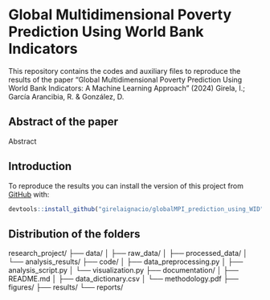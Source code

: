 
<!-- README.md is generated from README.Rmd. Please edit that file -->

# Global Multidimensional Poverty Prediction Using World Bank Indicators

This repository contains the codes and auxiliary files to reproduce the
results of the paper “Global Multidimensional Poverty Prediction Using
World Bank Indicators: A Machine Learning Approach” (2024) Girela, I.;
García Arancibia, R. & González, D.

## Abstract of the paper

Abstract

## Introduction

To reproduce the results you can install the version of this project
from [GitHub](https://github.com/) with:

``` r
devtools::install_github("girelaignacio/globalMPI_prediction_using_WID")
```

## Distribution of the folders

research_project/ ├── data/ │ ├── raw_data/ │ ├── processed_data/ │ └──
analysis_results/ ├── code/ │ ├── data_preprocessing.py │ ├──
analysis_script.py │ └── visualization.py ├── documentation/ │ ├──
README.md │ ├── data_dictionary.csv │ └── methodology.pdf ├── figures/
├── results/ └── reports/
